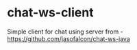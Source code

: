 # chat-ws-client
Simple client for chat using server from - https://github.com/jasofalcon/chat-ws-java
